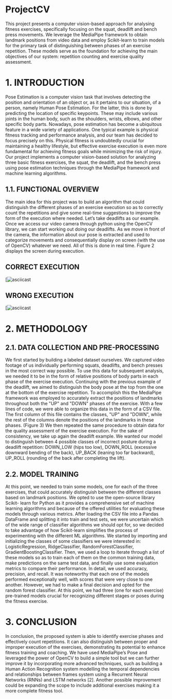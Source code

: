 # ProjectCV
This project presents a computer vision-based approach for analysing fitness exercises, specifically focusing on the squat, deadlift and bench press movements.
We leverage the MediaPipe framework to obtain landmark positions from video data and employ Scikit-learn to train models for the primary task of distinguishing between phases of an exercise repetition. These models serve as the foundation for achieving the main objectives of our system: repetition counting and exercise quality assessment.



# 1. INTRODUCTION
Pose Estimation is a computer vision task that involves detecting the position and orientation of an object or, as it pertains to our situation, of a person, namely Human Pose Estimation. For the latter, this is done by predicting the location of specific keypoints. These may include various joints in the human body, such as the shoulders, wrists, elbows, and other specific body parts.
Nowadays, pose estimation has become a ubiquitous feature in a wide variety of applications. One typical example is physical fitness tracking and performance analysis, and our team has decided to focus precisely on this. Physical fitness is undoubtedly crucial for maintaining a healthy lifestyle, but effective exercise execution is even more fundamental for achieving fitness goals while minimizing the risk of injury. Our project implements a computer vision-based solution for analyzing three basic fitness exercises, the squat, the deadlift, and the bench press using pose estimation techniques through the MediaPipe framework and machine learning algorithms.

## 1.1. FUNCTIONAL OVERVIEW
The main idea for this project was to build an algorithm that could distinguish the different phases of an exercise execution so as to correctly count the repetitions and give some real-time suggestions to improve the form of the execution where needed.
Let’s take deadlifts as our example. Once we access our video camera through python using the OpenCV library, we can start working out doing our deadlifts. As we move in front of the camera, the information about our pose is extracted and used to categorize movements and consequentially display on screen (with the use of OpenCV) whatever we need. All of this is done in real time.
Figure 2 displays the screen during execution.

## CORRECT EXECUTION 

[![asciicast](https://github.com/DanielGuarnizo/Pose-Estimation-for-Fitness-Exercise-Analysis/assets/87019453/bba787a3-0d7d-4b2c-b8d8-5ba489984010)
## WRONG EXECUTION 
[![asciicast](https://github.com/DanielGuarnizo/Pose-Estimation-for-Fitness-Exercise-Analysis/assets/87019453/e44a566d-a40c-43da-a65a-3b336e294316)


# 2. METHODOLOGY
## 2.1. DATA COLLECTION AND PRE-PROCESSING
We first started by building a labeled dataset ourselves. We captured video footage of us individually performing squats, deadlifts, and bench presses in the most correct way possible. To use this data for subsequent analysis, we needed it to be in the form of relative positions of body parts in each phase of the exercise execution.
Continuing with the previous example of the deadlift, we aimed to distinguish the body pose at the top from the one at the bottom of the exercise repetition. To accomplish this the MediaPipe framework was employed to accurately extract the positions of landmarks throughout both the "UP" and "DOWN" phases of the exercise.
With a few lines of code, we were able to organize this data in the form of a CSV file. The first column of this file contains the classes, "UP" and "DOWN", while the rest of the columns denote the positions of the landmarks in these phases. (Figure 3)
We then repeated the same procedure to obtain data for the quality assessment of the exercise execution.
For the sake of consistency, we take up again the deadlift example. We wanted our model to distinguish between 4 possible classes of incorrect posture during a deadlift repetition: DOWN_LOW (hips too low), DOWN_ROLL (excessive downward bending of the back), UP_BACK (leaning too far backward), UP_ROLL (rounding of the back after completing the lift).


## 2.2. MODEL TRAINING
At this point, we needed to train some models, one for each of the three exercises, that could accurately distinguish between the different classes based on landmark positions.
We opted to use the open-source library Scikit- learn for Python as it provides a comprehensive set of machine learning algorithms and because of the offered utilities for evaluating these models through various metrics.
After loading the CSV file into a Pandas DataFrame and splitting it into train and test sets, we were uncertain which of the wide range of classifier algorithms we should opt for, so we decided to take advantage of how Scikit-learn simplifies the process of experimenting with the different ML algorithms.
We started by importing and initializing the classes of some classifiers we were interested in:
LogisticRegression, 
RidgeClassifier, 
RandomForestClassifier, 
GradientBoostingClassifier.
Then, we used a loop to iterate through a list of these models so as to train each of them on the common training data, make predictions on the same test data, and finally use some evaluation metrics to compare their performance. In detail, we used accuracy, precision, and recall. It was noteworthy that each one of the models performed exceptionally well, with scores that were very close to one another. However, we had to make a final decision and opted for the random forest classifier.
At this point, we had three (one for each exercise) pre-trained models crucial for recognizing different stages or poses during the fitness exercise.


# 3. CONCLUSION
In conclusion, the proposed system is able to identify exercise phases and effectively count repetitions. It can also distinguish between proper and improper execution of the exercises, demonstrating its potential to enhance fitness training and coaching. We have used MediaPipe’s Pose and leveraged the power of OpenCV to build a simple tool but we can further improve it by incorporating more advanced techniques, such as building a Human Action Recognition system modelling the temporal dependencies and relationships between frames system using a Recurrent Neural Networks (RNNs) and LSTM networks [2]. Another possible improvement could be expanding the scope to include additional exercises making it a more complete fitness tool.



